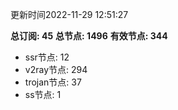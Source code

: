 更新时间2022-11-29 12:51:27

**总订阅: 45**
**总节点: 1496**
**有效节点: 344**
- ssr节点: 12
- v2ray节点: 294
- trojan节点: 37
- ss节点: 1
